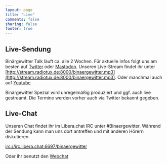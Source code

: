 ```yaml
---
layout: page
title: "Live"
comments: false
sharing: false
footer: true
---
```

## Live-Sendung
Binärgewitter Talk läuft ca. alle 2 Wochen. Für aktuelle Infos folgt uns am besten auf [Twitter](https://twitter.com/binaergewitter) oder [Mastodon](https://jit.social/@binaergewitter).
Unseren Live-Stream findet ihr unter [http://stream.radiotux.de:8000/binaergewitter.mp3](http://stream.radiotux.de:8000/binaergewitter.mp3). Oder manchmal auch auf [Youtube](https://www.youtube.com/channel/UCYhscZJp8lPa0ccLXCQB_iQ/featured)

Binärgewitter Spezial wird unregelmäßig produziert und ggf. auch live gestreamt. Die Termine werden vorher auch via Twitter bekannt gegeben.

## Live-Chat

Unseren Chat findet ihr im Libera.chat IRC unter \#Binaergewitter. Während der Sendung kann man uns dort antreffen und mit anderen Hörern diskutieren.

[irc://irc.libera.chat:6697/binaergewitter](irc://irc.libera.chat:6697/binaergewitter)

Oder ihr benutzt den [Webchat](https://web.libera.chat//?channels=binaergewitter)
